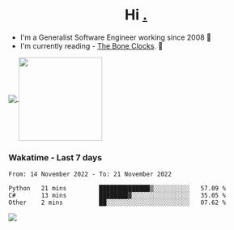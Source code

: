 <h1 align="center">Hi <a href="https://www.hackerrank.com/erasmosaraujo">.</a></h1>
 
- I'm a Generalist Software Engineer working  since 2008 🚀
- I'm currently reading - <a href="https://www.amazon.ca/Bone-Clocks-David-Mitchell/dp/0340921625">The Bone Clocks</a>. 📘
  
<p align="left">
  <a href="https://github.com/anuraghazra/github-readme-stats">
    <img
      align="center"
      src="https://github-readme-stats.vercel.app/api/top-langs/?username=erasmosoares&theme=radical&layout=compact"
    />
  </a>
  <a href="https://github.com/anuraghazra/github-readme-stats">
    <img
      align="center"
      height="165"
      src="https://github-readme-stats.vercel.app/api?username=erasmosoares&theme=radical&count_private=true&show_icons=true&custom_title=Github%20Status&hide=issues"
    />
  </a>
</p>

 ### Wakatime - Last 7 days

<!--START_SECTION:waka-->

```text
From: 14 November 2022 - To: 21 November 2022

Python   21 mins         ██████████████▒░░░░░░░░░░   57.09 %
C#       13 mins         ████████▓░░░░░░░░░░░░░░░░   35.05 %
Other    2 mins          ██░░░░░░░░░░░░░░░░░░░░░░░   07.62 %
```

<!--END_SECTION:waka-->

![](https://komarev.com/ghpvc/?username=erasmosoares&color=brightgreen)
